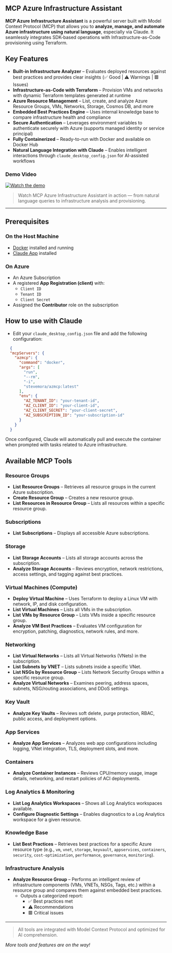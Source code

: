 ## MCP Azure Infrastructure Assistant

**MCP Azure Infrastructure Assistant** is a powerful server built with Model Context Protocol (MCP) that allows you to **analyze, manage, and automate Azure infrastructure using natural language**, especially via Claude. It seamlessly integrates SDK-based operations with Infrastructure-as-Code provisioning using Terraform.

## Key Features

-  **Built-in Infrastructure Analyzer** – Evaluates deployed resources against best practices and provides clear insights (✅ Good | ⚠️ Warnings | 🟥 Issues)
-  **Infrastructure-as-Code with Terraform** – Provision VMs and networks with dynamic Terraform templates generated at runtime
-  **Azure Resource Management** – List, create, and analyze Azure Resource Groups, VMs, Networks, Storage, Cosmos DB, and more
-  **Embedded Best Practices Engine** – Uses internal knowledge base to compare infrastructure health and compliance
-  **Secure Authentication** – Leverages environment variables to authenticate securely with Azure (supports managed identity or service principal)
-  **Fully Containerized** – Ready-to-run with Docker and available on Docker Hub
-  **Natural Language Integration with Claude** – Enables intelligent interactions through `claude_desktop_config.json` for AI-assisted workflows

### Demo Video

[![Watch the demo](https://img.youtube.com/vi/FGztFIQIKZ0/0.jpg)](https://www.youtube.com/watch?v=FGztFIQIKZ0&t=0s)

> Watch MCP Azure Infrastructure Assistant in action — from natural language queries to infrastructure analysis and provisioning.

---

##  Prerequisites

### On the Host Machine
- [Docker](https://www.docker.com/) installed and running
- [Claude App](https://claude.ai/download) installed

### On Azure
- An Azure Subscription
- A registered **App Registration (client)** with:
  - `Client ID`
  - `Tenant ID`
  - `Client Secret`
- Assigned the **Contributor** role on the subscription

## How to use with Claude
- Edit your `claude_desktop_config.json` file and add the following configuration:
```json
  {
  "mcpServers": {
    "azmcp": {
      "command": "docker",
      "args": [
        "run",
        "--rm",
        "-i",
        "stevemora/azmcp:latest"
      ],
      "env": {
        "AZ_TENANT_ID": "your-tenant-id",
        "AZ_CLIENT_ID": "your-client-id",
        "AZ_CLIENT_SECRET": "your-client-secret",
        "AZ_SUBSCRIPTION_ID": "your-subscription-id"
      }
    }
  }
```
Once configured, Claude will automatically pull and execute the container when prompted with tasks related to Azure infrastructure.

## Available MCP Tools

### Resource Groups
- **List Resource Groups** – Retrieves all resource groups in the current Azure subscription.
- **Create Resource Group** – Creates a new resource group.
- **List Resources in Resource Group** – Lists all resources within a specific resource group.

### Subscriptions
- **List Subscriptions** – Displays all accessible Azure subscriptions.

### Storage
- **List Storage Accounts** – Lists all storage accounts across the subscription.
- **Analyze Storage Accounts** – Reviews encryption, network restrictions, access settings, and tagging against best practices.

### Virtual Machines (Compute)
- **Deploy Virtual Machine** – Uses Terraform to deploy a Linux VM with network, IP, and disk configuration.
- **List Virtual Machines** – Lists all VMs in the subscription.
- **List VMs by Resource Group** – Lists VMs inside a specific resource group.
- **Analyze VM Best Practices** – Evaluates VM configuration for encryption, patching, diagnostics, network rules, and more.

### Networking
- **List Virtual Networks** – Lists all Virtual Networks (VNets) in the subscription.
- **List Subnets by VNET** – Lists subnets inside a specific VNet.
- **List NSGs by Resource Group** – Lists Network Security Groups within a specific resource group.
- **Analyze Virtual Networks** – Examines peering, address spaces, subnets, NSG/routing associations, and DDoS settings.

### Key Vault
- **Analyze Key Vaults** – Reviews soft delete, purge protection, RBAC, public access, and deployment options.

### App Services
- **Analyze App Services** – Analyzes web app configurations including logging, VNet integration, TLS, deployment slots, and more.

### Containers
- **Analyze Container Instances** – Reviews CPU/memory usage, image details, networking, and restart policies of ACI deployments.

### Log Analytics & Monitoring
- **List Log Analytics Workspaces** – Shows all Log Analytics workspaces available.
- **Configure Diagnostic Settings** – Enables diagnostics to a Log Analytics workspace for a given resource.


### Knowledge Base
- **List Best Practices** – Retrieves best practices for a specific Azure resource type (e.g., `vm`, `vnet`, `storage`, `keyvault`, `appservices`, `containers`, `security`, `cost-optimization`, `performance`, `governance`, `monitoring`).

### Infrastructure Analysis
- **Analyze Resource Group** – Performs an intelligent review of infrastructure components (VMs, VNETs, NSGs, Tags, etc.) within a resource group and compares them against embedded best practices.
  - Outputs a categorized report:
    - ✅ Best practices met
    - ⚠️ Recommendations
    - 🟥 Critical issues

---

>  All tools are integrated with Model Context Protocol and optimized for AI comprehension.

 *More tools and features are on the way!*
